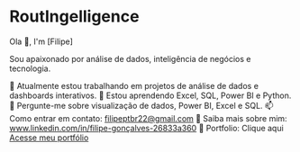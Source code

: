 # RoutIngelligence

Ola 👋, I'm [Filipe]

Sou apaixonado por análise de dados, inteligência de negócios e tecnologia.

🔭 Atualmente estou trabalhando em projetos de análise de dados e dashboards interativos.
🌱 Estou aprendendo Excel, SQL, Power BI e Python.
💬 Pergunte-me sobre visualização de dados, Power BI, Excel e SQL.
📫 Como entrar em contato: filipeptbr22@gmail.com
💼 Saiba mais sobre mim: www.linkedin.com/in/filipe-gonçalves-26833a360
📂 Portfolio: Clique aqui [Acesse meu portfólio](https://meusite.com)

